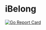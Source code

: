 # iBelong
[![Go Report Card](https://goreportcard.com/badge/github.com/aeckard87/iBelong)](https://goreportcard.com/report/github.com/aeckard87/iBelong)
